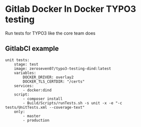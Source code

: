 # Gitlab Docker In Docker TYPO3 testing

Run tests for TYPO3 like the core team does

## GitlabCI example

```
unit tests:
    stage: test
    image: zeroseven07/typo3-testing-dind:latest
    variables:
        DOCKER_DRIVER: overlay2
        DOCKER_TLS_CERTDIR: "/certs"
    services:
        - docker:dind
    script:
        - composer install
        - Build/Scripts/runTests.sh -s unit -x -e "-c tests/UnitTests.xml --coverage-text"
    only:
        - master
        - production
```
